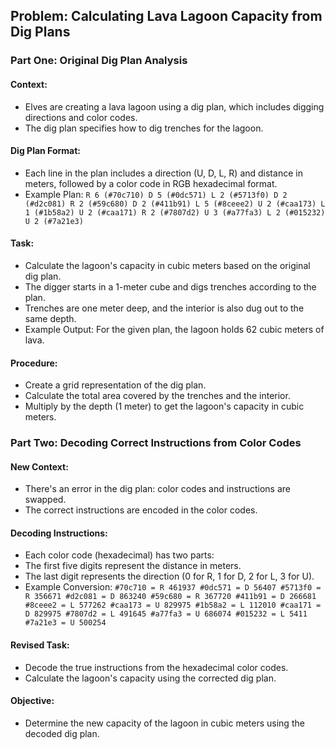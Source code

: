 ## Problem: Calculating Lava Lagoon Capacity from Dig Plans

### Part One: Original Dig Plan Analysis

#### Context:
- Elves are creating a lava lagoon using a dig plan, which includes digging directions and color codes.
- The dig plan specifies how to dig trenches for the lagoon.

#### Dig Plan Format:
- Each line in the plan includes a direction (U, D, L, R) and distance in meters, followed by a color code in RGB hexadecimal format.
- Example Plan:
`R 6 (#70c710)
D 5 (#0dc571)
L 2 (#5713f0)
D 2 (#d2c081)
R 2 (#59c680)
D 2 (#411b91)
L 5 (#8ceee2)
U 2 (#caa173)
L 1 (#1b58a2)
U 2 (#caa171)
R 2 (#7807d2)
U 3 (#a77fa3)
L 2 (#015232)
U 2 (#7a21e3)`

#### Task:
- Calculate the lagoon's capacity in cubic meters based on the original dig plan.
- The digger starts in a 1-meter cube and digs trenches according to the plan.
- Trenches are one meter deep, and the interior is also dug out to the same depth.
- Example Output: For the given plan, the lagoon holds 62 cubic meters of lava.

#### Procedure:
- Create a grid representation of the dig plan.
- Calculate the total area covered by the trenches and the interior.
- Multiply by the depth (1 meter) to get the lagoon's capacity in cubic meters.

### Part Two: Decoding Correct Instructions from Color Codes

#### New Context:
- There's an error in the dig plan: color codes and instructions are swapped.
- The correct instructions are encoded in the color codes.

#### Decoding Instructions:
- Each color code (hexadecimal) has two parts:
- The first five digits represent the distance in meters.
- The last digit represents the direction (0 for R, 1 for D, 2 for L, 3 for U).
- Example Conversion:
`#70c710 = R 461937
#0dc571 = D 56407
#5713f0 = R 356671
#d2c081 = D 863240
#59c680 = R 367720
#411b91 = D 266681
#8ceee2 = L 577262
#caa173 = U 829975
#1b58a2 = L 112010
#caa171 = D 829975
#7807d2 = L 491645
#a77fa3 = U 686074
#015232 = L 5411
#7a21e3 = U 500254`

#### Revised Task:
- Decode the true instructions from the hexadecimal color codes.
- Calculate the lagoon's capacity using the corrected dig plan.

#### Objective:
- Determine the new capacity of the lagoon in cubic meters using the decoded dig plan.
